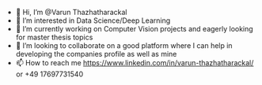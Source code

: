 - 👋 Hi, I’m @Varun Thazhatharackal
- 👀 I’m interested in Data Science/Deep Learning
- 🌱 I’m currently working on Computer Vision projects and eagerly looking for master thesis topics
- 💞️ I’m looking to collaborate on a good platform where I can help in developing the companies profile as well as mine
- 📫 How to reach me https://www.linkedin.com/in/varun-thazhatharackal/  or +49 17697731540

<!---
Varun24695/Varun24695 is a ✨ special ✨ repository because its `README.md` (this file) appears on your GitHub profile.
You can click the Preview link to take a look at your changes.
--->
